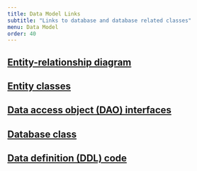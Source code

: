 ```yaml
---
title: Data Model Links
subtitle: "Links to database and database related classes"
menu: Data Model 
order: 40
---
```

## [Entity-relationship diagram](erd.md)

## [Entity classes](https://github.com/ddc-java-13/tile-match/tree/main/app/src/main/java/edu/cnm/deepdive/tilematch/model/entity)

## [Data access object (DAO) interfaces](https://github.com/ddc-java-13/tile-match/tree/main/app/src/main/java/edu/cnm/deepdive/tilematch/model/dao)

## [Database class](https://github.com/ddc-java-13/tile-match/blob/main/app/src/main/java/edu/cnm/deepdive/tilematch/service/TileMatchDatabase.java)

## [Data definition (DDL) code](ddl.md)